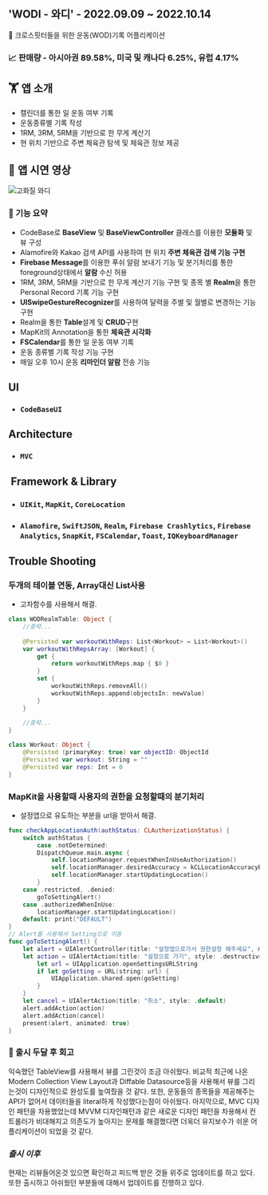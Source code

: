 

## **'WODI - 와디' - 2022.09.09 ~ 2022.10.14**

💪 크로스핏터들을 위한 운동(WOD)기록 어플리케이션

### 📈 판매량 - 아시아권 89.58%, 미국 및 캐나다 6.25%, 유럽 4.17% 

## **🏋️ 앱 소개**
- 캘린더를 통한 일 운동 여부 기록
- 운동종류별 기록 작성
- 1RM, 3RM, 5RM을 기반으로 한 무게 계산기
- 현 위치 기반으로 주변 체육관 탐색 및 체육관 정보 제공

## **📀 앱 시연 영상**
![고화질 와디](https://user-images.githubusercontent.com/81205931/207816102-7fd30ea2-c354-4370-83e1-3d83f373fd58.gif)

### **📱 기능 요약** 

- CodeBase로 **BaseView** 및 **BaseViewController** 클래스를 이용한 **모듈화** 및 뷰 구성
- Alamofire와 Kakao 검색 API를 사용하여 현 위치 **주변 체육관 검색 기능 구현**
- **Firebase Message**를 이용한 푸쉬 알람 보내기 기능 및 분기처리를 통한 foreground상태에서 **알람** 수신 허용
- 1RM, 3RM, 5RM을 기반으로 한 무게 계산기 기능 구현 및 종목 별 **Realm**을 통한Personal Record 기록 기능 구현
- **UISwipeGestureRecognizer**를 사용하여 달력을 주별 및 월별로 변경하는 기능 구현
- Realm을 통한 **Table**설계 및 **CRUD**구현
- MapKit의 Annotation을 통한 **체육관 시각화**
- **FSCalendar**를 통한 일 운동 여부 기록
- 운동 종류별 기록 작성 기능 구현
- 매일 오후 10시 운동 **리마인더 알람** 전송 기능

## **UI**
- ### ```CodeBaseUI```
## **Architecture**
- ### ```MVC``` 
##  **Framework & Library**
- ### ```UIKit```, ```MapKit```, ```CoreLocation```
- ### ```Alamofire```, ```SwiftJSON```,  ```Realm```, ```Firebase Crashlytics```, ```Firebase Analytics```, ```SnapKit```, ```FSCalendar```, ```Toast```, ```IQKeyboardManager``` 



## **Trouble Shooting**
### 두개의 테이블 연동, Array대신 List사용
- 고차함수를 사용해서 해결.
``` swift
class WODRealmTable: Object {
	//중략...
	
	@Persisted var workoutWithReps: List<Workout> = List<Workout>()
    var workoutWithRepsArray: [Workout] {
        get {
            return workoutWithReps.map { $0 }
        }
        set {
            workoutWithReps.removeAll()
            workoutWithReps.append(objectsIn: newValue)
        }
    }
	
	//중략...
}

class Workout: Object {
    @Persisted (primaryKey: true) var objectID: ObjectId
    @Persisted var workout: String = ""
    @Persisted var reps: Int = 0
}
```
### MapKit을 사용할때 사용자의 권한을 요청할때의 분기처리
- 설정앱으로 유도하는 부분을 url을 받아서 해결.
``` swift
func checkAppLocationAuth(authStatus: CLAuthorizationStatus) {
    switch authStatus {
        case .notDetermined:
        DispatchQueue.main.async {
            self.locationManager.requestWhenInUseAuthorization()
            self.locationManager.desiredAccuracy = kCLLocationAccuracyBest
            self.locationManager.startUpdatingLocation()
        }
    case .restricted, .denied:
        goToSettingAlert()
    case .authorizedWhenInUse:
        locationManager.startUpdatingLocation()
    default: print("DEFAULT")
}
// Alert를 사용해서 Setting으로 이동 
func goToSettingAlert() {
    let alert = UIAlertController(title: "설정앱으로가서 권한설정 해주세요", message: nil, preferredStyle: .alert)
    let action = UIAlertAction(title: "설정으로 가기", style: .destructive) {_ in
        let url = UIApplication.openSettingsURLString
        if let goSetting = URL(string: url) {
            UIApplication.shared.open(goSetting)
        }
    }
    let cancel = UIAlertAction(title: "취소", style: .default)
    alert.addAction(action)
    alert.addAction(cancel)
    present(alert, animated: true)
}
```


### **📝 출시 두달 후 회고**
익숙했던 TableView를 사용해서 뷰를 그린것이 조금 아쉬웠다. 비교적 최근에 나온 Modern Collection View Layout과 Diffable Datasource등을 사용해서 뷰를 그리는것이 디자인적으로 완성도를 높여줬을 것 같다. 또한, 운동들의 종목들을 제공해주는 API가 없어서 데이터들을 literal하게 작성했다는점이 아쉬웠다. 마지막으로, MVC 디자인 패턴을 차용했었는데 MVVM 디자인패턴과 같은 새로운 디자인 패턴을 차용해서 컨트롤러가 비대해지고 의존도가 높아지는 문제를 해결했다면 더욱더 유지보수가 쉬운 어플리케이션이 되었을 것 같다.

### ___출시 이후___
현재는 리뷰들어온것 있으면 확인하고 피드백 받은 것들 위주로 업데이트를 하고 있다. 또한 출시하고 아쉬웠던 부분들에 대해서 업데이트를 진행하고 있다.

